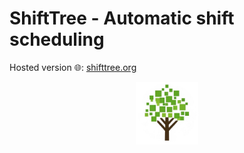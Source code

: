 # ShiftTree - Automatic shift scheduling

Hosted version 🌐: [shifttree.org](https://shifttree.org/)

<div align="center">
<img src="icons/shiftTree_favicon.png" alt="ShiftTree logo" width="100"/>
</div>
